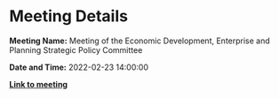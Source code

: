 # Meeting Details

**Meeting Name:** Meeting of the Economic Development, Enterprise and Planning Strategic Policy Committee

**Date and Time:** 2022-02-23 14:00:00

**<a href="https://www.limerick.ie/council/whats-on/meeting-economic-development-enterprise-and-planning-strategic-policy-committee-2" target="_blank">Link to meeting</a>**
